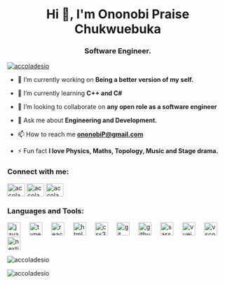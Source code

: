 <h1 align="center">Hi 👋, I'm Ononobi Praise Chukwuebuka</h1>
<h3 align="center">Software Engineer.</h3>

<p align="left"> <a href="https://github.com/ryo-ma/github-profile-trophy"><img src="https://github-profile-trophy.vercel.app/?username=accoladesio" alt="accoladesio" /></a> </p>

- 🔭 I’m currently working on **Being a better version of my self.**

- 🌱 I’m currently learning **C++ and C#**

- 👯 I’m looking to collaborate on **any open role as a software engineer**

- 💬 Ask me about **Engineering and Development.**

- 📫 How to reach me **ononobiP@gmail.com**

- ⚡ Fun fact **I love Physics, Maths, Topology, Music and Stage drama.**

<h3 align="left">Connect with me:</h3>
<p align="left">
<a href="https://twitter.com/accoladesio" target="blank"><img align="center" src="https://raw.githubusercontent.com/rahuldkjain/github-profile-readme-generator/master/src/images/icons/Social/twitter.svg" alt="accoladesio" height="30" width="40" /></a>
<a href="https://instagram.com/accolades.io" target="blank"><img align="center" src="https://raw.githubusercontent.com/rahuldkjain/github-profile-readme-generator/master/src/images/icons/Social/instagram.svg" alt="accolades.io" height="30" width="40" /></a>
<a href="https://facebook.com/tobyononobi" target="blank"><img align="center" src="https://raw.githubusercontent.com/rahuldkjain/github-profile-readme-generator/master/src/images/icons/Social/facebook.svg" alt="accolades.io" height="30" width="40" /></a>
</p>

<h3 align="left">Languages and Tools:</h3>
<div align="left">

 <img src="https://cdn.jsdelivr.net/gh/devicons/devicon/icons/javascript/javascript-original.svg" height="30" alt="javascript logo" />

 <img width="12" />

 <img src="https://cdn.jsdelivr.net/gh/devicons/devicon/icons/typescript/typescript-original.svg" height="30" alt="typescript logo" />

 <img width="12" />

 <img src="https://cdn.jsdelivr.net/gh/devicons/devicon/icons/react/react-original.svg" height="30" alt="react logo" />

 <img width="12" />

 <img src="https://cdn.jsdelivr.net/gh/devicons/devicon/icons/html5/html5-original.svg" height="30" alt="html5 logo" />

 <img width="12" />

 <img src="https://cdn.jsdelivr.net/gh/devicons/devicon/icons/css3/css3-original.svg" height="30" alt="css3 logo" />

 <img width="12" />

 <img src="https://cdn.jsdelivr.net/gh/devicons/devicon/icons/git/git-original.svg" height="30" alt="git logo" />

 <img width="12" />

 <img src="https://cdn.jsdelivr.net/gh/devicons/devicon/icons/github/github-original.svg" height="30" alt="github logo" />

 <img width="12" />

 <img src="https://cdn.jsdelivr.net/gh/devicons/devicon/icons/sass/sass-original.svg" height="30" alt="sass logo" />

 <img width="12" />

 <img src="https://cdn.jsdelivr.net/gh/devicons/devicon/icons/vuejs/vuejs-original.svg" height="30" alt="vuejs logo" />

 <img width="12" />

 <img src="https://cdn.jsdelivr.net/gh/devicons/devicon/icons/vscode/vscode-original.svg" height="30" alt="vscode logo" />

 <img width="12" />

 <img src="https://cdn.jsdelivr.net/gh/devicons/devicon/icons/nextjs/nextjs-original.svg" height="30" alt="nextjs logo" />

</div>



<p><img align="center" src="https://github-readme-stats.vercel.app/api/top-langs?username=accoladesio&show_icons=true&locale=en&layout=compact" alt="accoladesio" /></p>

<p><img align="center" src="https://github-readme-streak-stats.herokuapp.com/?user=accoladesio&" alt="accoladesio" /></p>
